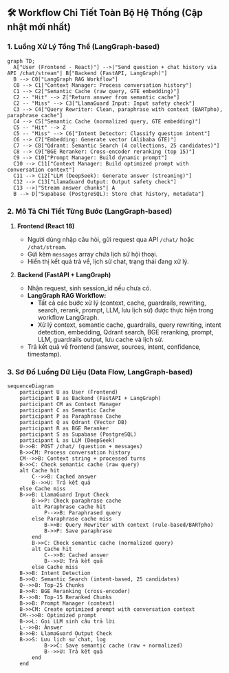 ## 🛠️ Workflow Chi Tiết Toàn Bộ Hệ Thống (Cập nhật mới nhất)

### 1. Luồng Xử Lý Tổng Thể (LangGraph-based)
```mermaid
graph TD;
  A["User (Frontend - React)"] -->|"Send question + chat history via API /chat/stream"| B["Backend (FastAPI, LangGraph)"]
  B --> C0["LangGraph RAG Workflow"]
  C0 --> C1["Context Manager: Process conversation history"]
  C1 --> C2["Semantic Cache (raw query, GTE embedding)"]
  C2 -- "Hit" --> Z["Return answer from semantic cache"]
  C2 -- "Miss" --> C3["LlamaGuard Input: Input safety check"]
  C3 --> C4["Query Rewriter: Clean, paraphrase with context (BARTpho), paraphrase cache"]
  C4 --> C5["Semantic Cache (normalized query, GTE embedding)"]
  C5 -- "Hit" --> Z
  C5 -- "Miss" --> C6["Intent Detector: Classify question intent"]
  C6 --> C7["Embedding: Generate vector (Alibaba GTE)"]
  C7 --> C8["Qdrant: Semantic Search (4 collections, 25 candidates)"]
  C8 --> C9["BGE Reranker: Cross-encoder reranking (top 15)"]
  C9 --> C10["Prompt Manager: Build dynamic prompt"]
  C10 --> C11["Context Manager: Build optimized prompt with conversation context"]
  C11 --> C12["LLM (DeepSeek): Generate answer (streaming)"]
  C12 --> C13["LlamaGuard Output: Output safety check"]
  C13 -->|"Stream answer chunks"| A
  B --> D["Supabase (PostgreSQL): Store chat history, metadata"]
```

### 2. Mô Tả Chi Tiết Từng Bước (LangGraph-based)

1. **Frontend (React 18)**
   - Người dùng nhập câu hỏi, gửi request qua API `/chat/` hoặc `/chat/stream`.
   - Gửi kèm `messages` array chứa lịch sử hội thoại.
   - Hiển thị kết quả trả về, lịch sử chat, trạng thái đang xử lý.

2. **Backend (FastAPI + LangGraph)**
   - Nhận request, sinh session_id nếu chưa có.
   - **LangGraph RAG Workflow:**
     - Tất cả các bước xử lý (context, cache, guardrails, rewriting, search, rerank, prompt, LLM, lưu lịch sử) được thực hiện trong workflow LangGraph.
     - Xử lý context, semantic cache, guardrails, query rewriting, intent detection, embedding, Qdrant search, BGE reranking, prompt, LLM, guardrails output, lưu cache và lịch sử.
   - Trả kết quả về frontend (answer, sources, intent, confidence, timestamp).

### 3. Sơ Đồ Luồng Dữ Liệu (Data Flow, LangGraph-based)

```mermaid
sequenceDiagram
    participant U as User (Frontend)
    participant B as Backend (FastAPI + LangGraph)
    participant CM as Context Manager
    participant C as Semantic Cache
    participant P as Paraphrase Cache
    participant Q as Qdrant (Vector DB)
    participant R as BGE Reranker
    participant S as Supabase (PostgreSQL)
    participant L as LLM (DeepSeek)
    U->>B: POST /chat/ (question + messages)
    B->>CM: Process conversation history
    CM-->>B: Context string + processed turns
    B->>C: Check semantic cache (raw query)
    alt Cache hit
        C-->>B: Cached answer
        B-->>U: Trả kết quả
    else Cache miss
    B->>B: LlamaGuard Input Check
        B->>P: Check paraphrase cache
        alt Paraphrase cache hit
            P-->>B: Paraphrased query
        else Paraphrase cache miss
            B->>B: Query Rewriter with context (rule-based/BARTpho)
            B->>P: Save paraphrase
        end
        B->>C: Check semantic cache (normalized query)
        alt Cache hit
            C-->>B: Cached answer
            B-->>U: Trả kết quả
        else Cache miss
    B->>B: Intent Detection
    B->>Q: Semantic Search (intent-based, 25 candidates)
    Q-->>B: Top-25 Chunks
    B->>R: BGE Reranking (cross-encoder)
    R-->>B: Top-15 Reranked Chunks
    B->>B: Prompt Manager (context)
    B->>CM: Create optimized prompt with conversation context
    CM-->>B: Optimized prompt
    B->>L: Gọi LLM sinh câu trả lời
    L-->>B: Answer
    B->>B: LlamaGuard Output Check
    B->>S: Lưu lịch sử chat, log
            B->>C: Save semantic cache (raw + normalized)
            B-->>U: Trả kết quả
        end
    end
```

